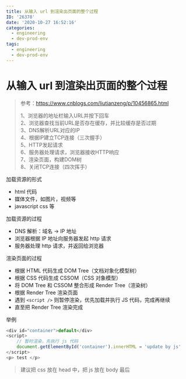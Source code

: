 ```yaml
---
title: 从输入 url 到渲染出页面的整个过程
ID: '26378'
date: '2020-10-27 16:52:16'
categories:
  - engineering
  - dev-prod-env
tags:
  - engineering
  - dev-prod-env
---
```


# 从输入 url 到渲染出页面的整个过程

> 参考：https://www.cnblogs.com/liutianzeng/p/10456865.html
> 
> 1、浏览器的地址栏输入URL并按下回车  
> 2、浏览器查找当前URL是否存在缓存，并比较缓存是否过期  
> 3、DNS解析URL对应的IP  
> 4、根据IP建立TCP连接（三次握手）  
> 5、HTTP发起请求  
> 6、服务器处理请求，浏览器接收HTTP响应  
> 7、渲染页面，构建DOM树  
> 8、关闭TCP连接（四次挥手）

加载资源的形式

- html 代码
- 媒体文件，如图片，视频等
- javascript css 等

加载资源的过程

- DNS 解析：域名 -> IP 地址
- 浏览器根据 IP 地址向服务器发起 http 请求
- 服务器处理 http 请求，并返回给浏览器

渲染页面的过程

- 根据 HTML 代码生成 DOM Tree（文档对象化模型树）
- 根据 CSS 代码生成 CSSOM（CSS 对象模型）
- 将 DOM Tree 和 CSSOM 整合形成 Render Tree（渲染树）
- 根据 Render Tree 渲染页面
- 遇到 `<script />` 则暂停渲染，优先加载并执行 JS 代码，完成再继续
- 直至把 Render Tree 渲染完成

举例

``` js 
<div id="container">default</div>
<script>
    // 暂时渲染，先执行 js 代码
    document.getElementById('container').innerHTML = 'update by js'
</script>
<p> test </p>
```

> 建议把 css 放在 head 中，把 js 放在 body 最后
 
 
 
 
 
 
 
 
 
 
 
 
 
 
 
 
 
 
 
